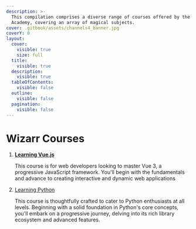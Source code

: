 ```yaml
---
description: >-
  This compilation comprises a diverse range of courses offered by the Wizarr
  Academy, covering an array of magical subjects.
cover: .gitbook/assets/channels4_banner.jpg
coverY: 0
layout:
  cover:
    visible: true
    size: full
  title:
    visible: true
  description:
    visible: true
  tableOfContents:
    visible: false
  outline:
    visible: false
  pagination:
    visible: false
---
```


# Wizarr Courses



1.  [**Learning Vue.js**](wizarr-courses/readme/)

    This course is for web developers looking to master Vue 3, a progressive JavaScript framework. You'll begin with the fundamentals and advance to creating interactive and dynamic web applications
2.  [Learning Python](wizarr-courses/learning-python/)

    This course is thoughtfully crafted to cater to Python enthusiasts at all levels. Beginning with a solid foundation in Python's core concepts, you'll embark on a progressive journey, delving into its rich library ecosystem and advanced features.





